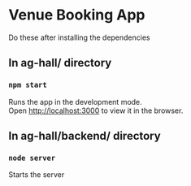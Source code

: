# Venue Booking App

Do these after installing the dependencies

## In ag-hall/ directory

### `npm start`

Runs the app in the development mode.\
Open [http://localhost:3000](http://localhost:3000) to view it in the browser.

## In ag-hall/backend/ directory

### `node server`

Starts the server
